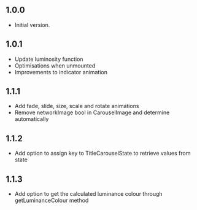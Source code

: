 ## 1.0.0

- Initial version.

## 1.0.1

- Update luminosity function
- Optimisations when unmounted
- Improvements to indicator animation

## 1.1.1

- Add fade, slide, size, scale and rotate animations
- Remove networkImage bool in CarouselImage and determine automatically

## 1.1.2

- Add option to assign key to TitleCarouselState to retrieve values from state

## 1.1.3

- Add option to get the calculated luminance colour through getLuminanceColour method
